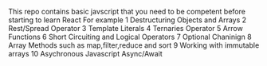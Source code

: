 This repo contains basic javscript that you need to be competent before starting to learn React
For example
1 Destructuring Objects and Arrays
2 Rest/Spread Operator
3 Template Literals
4 Ternaries Operator
5 Arrow Functions
6 Short Circuiting and Logical Operators
7 Optional Chaninign
8 Array Methods such as map,filter,reduce and sort
9 Working with immutable arrays
10 Asychronous Javascript Async/Await

